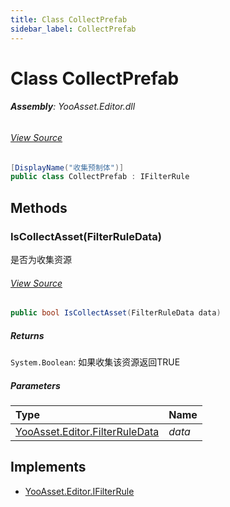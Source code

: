 ```yaml
---
title: Class CollectPrefab
sidebar_label: CollectPrefab
---
```

# Class CollectPrefab


###### **Assembly**: YooAsset.Editor.dll
###### [View Source](https://github.com/tuyoogame/YooAsset-Samples.git/blob/main/Assets/YooAsset/Editor/AssetBundleCollector/DefaultRules/DefaultFilterRule.cs#L28)
```csharp title="Declaration"
[DisplayName("收集预制体")]
public class CollectPrefab : IFilterRule
```
## Methods
### IsCollectAsset(FilterRuleData)
是否为收集资源
###### [View Source](https://github.com/tuyoogame/YooAsset-Samples.git/blob/main/Assets/YooAsset/Editor/AssetBundleCollector/DefaultRules/DefaultFilterRule.cs#L31)
```csharp title="Declaration"
public bool IsCollectAsset(FilterRuleData data)
```

##### Returns

`System.Boolean`: 如果收集该资源返回TRUE
##### Parameters

| Type | Name |
|:--- |:--- |
| [YooAsset.Editor.FilterRuleData](../YooAsset.Editor/FilterRuleData.md) | *data* |


## Implements

* [YooAsset.Editor.IFilterRule](../YooAsset.Editor/IFilterRule.md)
